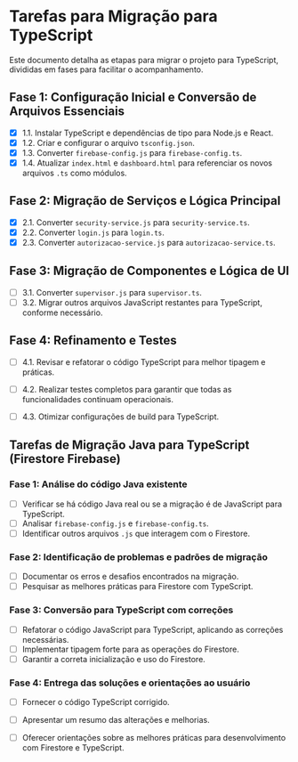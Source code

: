 # Tarefas para Migração para TypeScript

Este documento detalha as etapas para migrar o projeto para TypeScript, divididas em fases para facilitar o acompanhamento.

## Fase 1: Configuração Inicial e Conversão de Arquivos Essenciais

- [x] 1.1. Instalar TypeScript e dependências de tipo para Node.js e React.
- [x] 1.2. Criar e configurar o arquivo `tsconfig.json`.
- [x] 1.3. Converter `firebase-config.js` para `firebase-config.ts`.
- [x] 1.4. Atualizar `index.html` e `dashboard.html` para referenciar os novos arquivos `.ts` como módulos.

## Fase 2: Migração de Serviços e Lógica Principal

- [x] 2.1. Converter `security-service.js` para `security-service.ts`.
- [x] 2.2. Converter `login.js` para `login.ts`.
- [x] 2.3. Converter `autorizacao-service.js` para `autorizacao-service.ts`.

## Fase 3: Migração de Componentes e Lógica de UI

- [ ] 3.1. Converter `supervisor.js` para `supervisor.ts`.
- [ ] 3.2. Migrar outros arquivos JavaScript restantes para TypeScript, conforme necessário.

## Fase 4: Refinamento e Testes

- [ ] 4.1. Revisar e refatorar o código TypeScript para melhor tipagem e práticas.
- [ ] 4.2. Realizar testes completos para garantir que todas as funcionalidades continuam operacionais.
- [ ] 4.3. Otimizar configurações de build para TypeScript.




## Tarefas de Migração Java para TypeScript (Firestore Firebase)

### Fase 1: Análise do código Java existente
- [ ] Verificar se há código Java real ou se a migração é de JavaScript para TypeScript.
- [ ] Analisar `firebase-config.js` e `firebase-config.ts`.
- [ ] Identificar outros arquivos `.js` que interagem com o Firestore.

### Fase 2: Identificação de problemas e padrões de migração
- [ ] Documentar os erros e desafios encontrados na migração.
- [ ] Pesquisar as melhores práticas para Firestore com TypeScript.

### Fase 3: Conversão para TypeScript com correções
- [ ] Refatorar o código JavaScript para TypeScript, aplicando as correções necessárias.
- [ ] Implementar tipagem forte para as operações do Firestore.
- [ ] Garantir a correta inicialização e uso do Firestore.

### Fase 4: Entrega das soluções e orientações ao usuário
- [ ] Fornecer o código TypeScript corrigido.
- [ ] Apresentar um resumo das alterações e melhorias.
- [ ] Oferecer orientações sobre as melhores práticas para desenvolvimento com Firestore e TypeScript.

